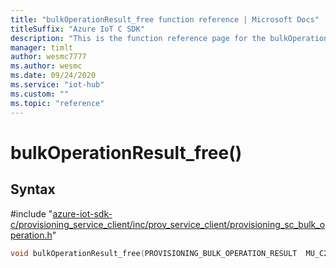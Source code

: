 ```yaml
---                             
title: "bulkOperationResult_free function reference | Microsoft Docs" 
titleSuffix: "Azure IoT C SDK"            
description: "This is the function reference page for the bulkOperationResult_free() function in the Azure IoT C SDK. This SDK is used with Azure IoT Hub and Azure IoT Hub Device Provisioning Service"            
manager: timlt                 
author: wesmc7777              
ms.author: wesmc               
ms.date: 09/24/2020                    
ms.service: "iot-hub"             
ms.custom: ""                
ms.topic: "reference"        
---                            
```


# bulkOperationResult_free()

## Syntax

\#include "[azure-iot-sdk-c/provisioning_service_client/inc/prov_service_client/provisioning_sc_bulk_operation.h](../provisioning-sc-bulk-operation-h.md)"  
```C
void bulkOperationResult_free(PROVISIONING_BULK_OPERATION_RESULT  MU_C2);
```

